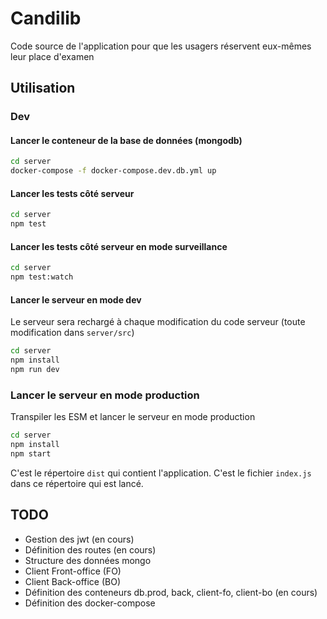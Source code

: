# Candilib

Code source de l'application pour que les usagers réservent eux-mêmes leur place d'examen

## Utilisation

### Dev

#### Lancer le conteneur de la base de données (mongodb)

```bash
cd server
docker-compose -f docker-compose.dev.db.yml up
```

#### Lancer les tests côté serveur

```bash
cd server
npm test
```

#### Lancer les tests côté serveur en mode surveillance

```bash
cd server
npm test:watch
```

#### Lancer le serveur en mode dev

Le serveur sera rechargé à chaque modification du code serveur
(toute modification dans `server/src`)

```bash
cd server
npm install
npm run dev
```

### Lancer le serveur en mode production

Transpiler les ESM et lancer le serveur en mode production

```bash
cd server
npm install
npm start
```

C'est le répertoire `dist` qui contient l'application.
C'est le fichier `index.js` dans ce répertoire qui est lancé.

## TODO

- Gestion des jwt (en cours)
- Définition des routes (en cours)
- Structure des données mongo
- Client Front-office (FO)
- Client Back-office (BO)
- Définition des conteneurs db.prod, back, client-fo, client-bo (en cours)
- Définition des docker-compose
